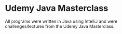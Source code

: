 # Udemy Java Masterclass
All programs were written in Java using IntelliJ and were challenges/lectures from the Udemy Java Masterclass.  
 
